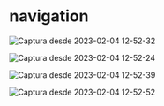 # navigation

![Captura desde 2023-02-04 12-52-32](https://user-images.githubusercontent.com/67657380/216784609-6733634a-cbaa-4454-a484-fe99bbc458db.png)


![Captura desde 2023-02-04 12-52-24](https://user-images.githubusercontent.com/67657380/216784608-15a007fd-fc3a-4d90-85ce-fd274d9258d3.png)


![Captura desde 2023-02-04 12-52-39](https://user-images.githubusercontent.com/67657380/216784599-75f5cb04-d154-4d4f-bde3-d69d6440ce2c.png)

![Captura desde 2023-02-04 12-52-52](https://user-images.githubusercontent.com/67657380/216784596-402af36e-9c9b-4ef2-981b-b3aede37f8da.png)
